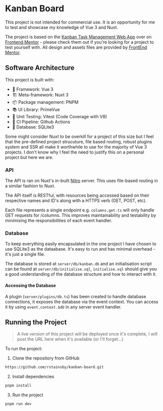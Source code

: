 # Kanban Board

This project is not intended for commercial use. It is an opportunity for me to test and showcase my knowledge of Vue 3 and Nuxt.

The project is based on the [Kanban Task Management Web App](https://www.frontendmentor.io/challenges/kanban-task-management-web-app-wgQLt-HlbB) over on [Frontend Mentor](www.frontendmentor.io) - please check them out if you're looking for a project to test yourself with. All design and assets files are provided by [FrontEnd Mentor](www.frontendmentor.io).

## Software Architecture

This project is built with:

- 🧱 Framework: Vue 3 
- 🏗️ Meta-framework: Nuxt 3 
- 📦 Package management: PNPM
- 📚 UI Library: PrimeVue
- 🧪 Unit Testing: Vitest (Code Coverage with V8)
- 🚰 CI Pipeline: Github Actions
- 📀 Database: SQLite3

Some might consider Nuxt to be overkill for a project of this size but I feel that the pre-defined project strucuture, file based routing, robust plugins system and SSR all make it worthwhile to use for the majority of Vue 3 projects. I don't know why I feel the need to justify this on a personal project but here we are.

### API

The API is ran on Nuxt's in-built [Nitro](https://nitro.build/) server. This uses file-based routing in a similar fashion to Nuxt.

The API itself is RESTful, with resources being accessed based on their respective names and ID's along with a HTTPS verb (GET, POST, etc).

Each file represents a single endpoint e.g. `columns.get.ts` will only handle GET requests for /columns. This improves maintainability and testability by minimising the responsibilities of each event handler.

### Database

To keep everything easily encapsulated in the one project I have chosen to use SQLite3 as the dataabase. It's easy to run and has minimal overhead - it's just a single file.

The database is stored at `server/db/kanban.db` and an initialisation script can be found at `server/db/initialise.sql`, `initialise.sql` should give you a good understanding of the database structure and how to interact with it.

#### Accessing the Database

A plugin (`server/plugins/db.ts`) has been created to handle database connections, it exposes the database via the event context. You can access it by using `event.context.$db` in any server event handler.

## Running the Project

> A live version of this project will be deployed once it's complete, I will post the URL here when it's available (or I'll forget...)

To run the project:

1. Clone the repository from GitHub

```bash
https://github.com/rstainsby/kanban-board.git
```

2. Install dependencies

```bash
pnpm install
```

3. Run the project

```bash
pnpm run dev
```
